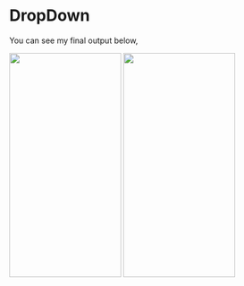# DropDown

You can see my final output below,


<img src="https://user-images.githubusercontent.com/55725137/157821080-89093638-993a-41fb-a029-b7af2dc32fd3.jpeg" width="200" height="400"/>  <img src="https://user-images.githubusercontent.com/55725137/157821108-16ec0c2f-aac5-49b9-96b8-2506a640431b.jpeg" width="200" height="400"/>

